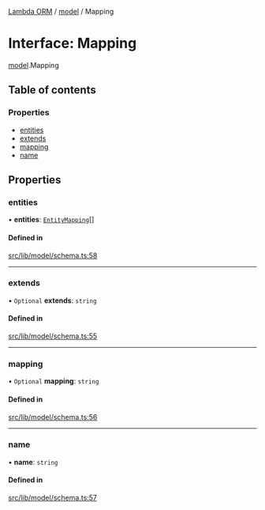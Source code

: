 [Lambda ORM](../README.md) / [model](../modules/model.md) / Mapping

# Interface: Mapping

[model](../modules/model.md).Mapping

## Table of contents

### Properties

- [entities](model.Mapping.md#entities)
- [extends](model.Mapping.md#extends)
- [mapping](model.Mapping.md#mapping)
- [name](model.Mapping.md#name)

## Properties

### entities

• **entities**: [`EntityMapping`](model.EntityMapping.md)[]

#### Defined in

[src/lib/model/schema.ts:58](https://github.com/FlavioLionelRita/lambda-orm/blob/c5c7261/src/lib/model/schema.ts#L58)

___

### extends

• `Optional` **extends**: `string`

#### Defined in

[src/lib/model/schema.ts:55](https://github.com/FlavioLionelRita/lambda-orm/blob/c5c7261/src/lib/model/schema.ts#L55)

___

### mapping

• `Optional` **mapping**: `string`

#### Defined in

[src/lib/model/schema.ts:56](https://github.com/FlavioLionelRita/lambda-orm/blob/c5c7261/src/lib/model/schema.ts#L56)

___

### name

• **name**: `string`

#### Defined in

[src/lib/model/schema.ts:57](https://github.com/FlavioLionelRita/lambda-orm/blob/c5c7261/src/lib/model/schema.ts#L57)
